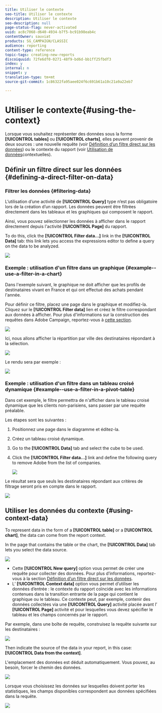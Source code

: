 ```yaml
---
title: Utiliser le contexte
seo-title: Utiliser le contexte
description: Utiliser le contexte
seo-description: null
page-status-flag: never-activated
uuid: ac8c7068-d640-4934-b7f5-bc91b98eab4c
contentOwner: sauviat
products: SG_CAMPAIGN/CLASSIC
audience: reporting
content-type: reference
topic-tags: creating-new-reports
discoiquuid: 72fe6df0-0271-48f9-bd6d-bb1ff25fbdf3
index: y
internal: n
snippet: y
translation-type: tm+mt
source-git-commit: 1c86322fa95aee024f6c691b61a10c21a9a22eb7

---
```



# Utiliser le contexte{#using-the-context}

Lorsque vous souhaitez représenter des données sous la forme **[!UICONTROL tables]** ou **[!UICONTROL charts]**, elles peuvent provenir de deux sources : une nouvelle requête (voir [Définition d’un filtre direct sur les données](#defining-a-direct-filter-on-data)) ou le contexte du rapport (voir [Utilisation de données](#using-context-data)contextuelles).

## Définir un filtre direct sur les données {#defining-a-direct-filter-on-data}

### Filtrer les données {#filtering-data}

L’utilisation d’une activité de **[!UICONTROL Query]** type n’est pas obligatoire lors de la création d’un rapport. Les données peuvent être filtrées directement dans les tableaux et les graphiques qui composent le rapport.

Ainsi, vous pouvez sélectionner les données à afficher dans le rapport directement depuis l&#39;activité **[!UICONTROL Page]** du rapport.

To do this, click the **[!UICONTROL Filter data...]** link in the **[!UICONTROL Data]** tab: this link lets you access the expressions editor to define a query on the data to be analyzed.

![](assets/reporting_filter_data_from_page.png)

### Exemple : utilisation d&#39;un filtre dans un graphique {#example--use-a-filter-in-a-chart}

Dans l&#39;exemple suivant, le graphique ne doit afficher que les profils de destinataires vivant en France et qui ont effectué des achats pendant l&#39;année.

Pour définir ce filtre, placez une page dans le graphique et modifiez-la. Cliquez sur le **[!UICONTROL Filter data]** lien et créez le filtre correspondant aux données à afficher. Pour plus d&#39;informations sur la construction des requêtes dans Adobe Campaign, reportez-vous à [cette section](../../platform/using/about-queries-in-campaign.md).

![](assets/s_ncs_advuser_report_wizard_029.png)

Ici, nous allons afficher la répartition par ville des destinataires répondant à la sélection.

![](assets/reporting_graph_with_2vars.png)

Le rendu sera par exemple :

![](assets/reporting_graph_with_2vars_preview.png)

### Exemple : utilisation d&#39;un filtre dans un tableau croisé dynamique {#example--use-a-filter-in-a-pivot-table}

Dans cet exemple, le filtre permettra de n&#39;afficher dans le tableau croisé dynamique que les clients non-parisiens, sans passer par une requête préalable.

Les étapes sont les suivantes :

1. Positionnez une page dans le diagramme et éditez-la.
1. Créez un tableau croisé dynamique.
1. Go to the **[!UICONTROL Data]** tab and select the cube to be used.
1. Click the **[!UICONTROL Filter data...]** link and define the following query to remove Adobe from the list of companies.

   ![](assets/s_ncs_advuser_report_display_03.png)

Le résultat sera que seuls les destinataires répondant aux critères de filtrage seront pris en compte dans le rapport.

![](assets/s_ncs_advuser_report_display_04.png)

## Utiliser les données du contexte {#using-context-data}

To represent data in the form of a **[!UICONTROL table]** or a **[!UICONTROL chart]**, the data can come from the report context.

In the page that contains the table or the chart, the **[!UICONTROL Data]** tab lets you select the data source.

![](assets/s_ncs_advuser_report_datasource_3.png)

* Cette **[!UICONTROL New query]** option vous permet de créer une requête pour collecter des données. Pour plus d’informations, reportez-vous à la section [Définition d’un filtre direct sur les données](#defining-a-direct-filter-on-data).
* L’ **[!UICONTROL Context data]** option vous permet d’utiliser les données d’entrée : le contexte du rapport coïncide avec les informations contenues dans la transition entrante de la page qui contient le graphique ou le tableau. Ce contexte peut, par exemple, contenir des données collectées via une **[!UICONTROL Query]** activité placée avant l’ **[!UICONTROL Page]** activité et pour lesquelles vous devez spécifier le tableau et les champs concernés par le rapport.

Par exemple, dans une boîte de requête, construisez la requête suivante sur les destinataires :

![](assets/s_ncs_advuser_report_datasource_2.png)

Then indicate the source of the data in your report, in this case: **[!UICONTROL Data from the context]**.

L&#39;emplacement des données est déduit automatiquement. Vous pouvez, au besoin, forcer le chemin des données.

![](assets/s_ncs_advuser_report_datasource_4.png)

Lorsque vous choisissez les données sur lesquelles doivent porter les statistiques, les champs disponibles correspondent aux données spécifiées dans la requête.

![](assets/s_ncs_advuser_report_datasource_1.png)

